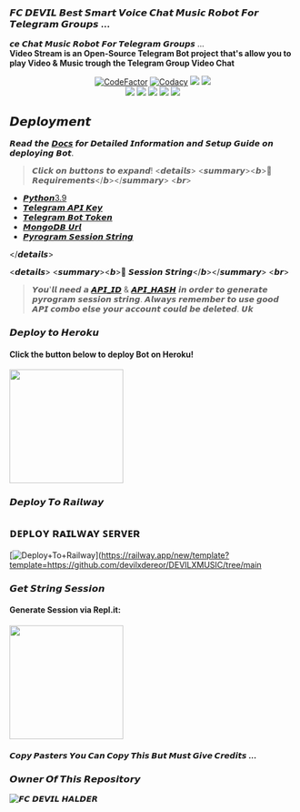 ### 𝙁𝘾 𝘿𝙀𝙑𝙄𝙇 𝘽𝙚𝙨𝙩 𝙎𝙢𝙖𝙧𝙩 𝙑𝙤𝙞𝙘𝙚 𝘾𝙝𝙖𝙩 𝙈𝙪𝙨𝙞𝙘 𝙍𝙤𝙗𝙤𝙩 𝙁𝙤𝙧 𝙏𝙚𝙡𝙚𝙜𝙧𝙖𝙢 𝙂𝙧𝙤𝙪𝙥𝙨 ...


𝙘𝙚 𝘾𝙝𝙖𝙩 𝙈𝙪𝙨𝙞𝙘 𝙍𝙤𝙗𝙤𝙩 𝙁𝙤𝙧 𝙏𝙚𝙡𝙚𝙜𝙧𝙖𝙢 𝙂𝙧𝙤𝙪𝙥𝙨 ...
    <br><b>Video Stream is an Open-Source Telegram Bot project that's allow you to play Video & Music trough the Telegram Group Video Chat</b><br>
</p>
<p align="center">
    <a href="https://www.codefactor.io/repository/github/levina-lab/video-stream"> <img src="https://www.codefactor.io/repository/github/levina-lab/video-stream/badge?color=red&logo=codacy&style=flat-square" alt="CodeFactor" /></a>
    <a href="https://app.codacy.com/gh/levina-lab/video-stream/dashboard"> <img src="https://img.shields.io/codacy/grade/a723cb464d5a4d25be3152b5d71de82d?color=red&logo=codacy&style=flat-square" alt="Codacy" /></a>
    <a href="https://www.python.org/" alt="made-with-python"> <img src="https://img.shields.io/badge/Made%20with-Python-black.svg?style=flat-square&logo=python&logoColor=blue&color=red" /></a>
    <a href="https://github.com/levina-lab/video-stream/graphs/commit-activity" alt="Maintenance"> <img src="https://img.shields.io/badge/Maintained%3F-yes-red.svg?style=flat-square" /></a><br>
    <a href="https://github.com/levina-lab/video-stream"> <img src="https://img.shields.io/github/repo-size/levina-lab/video-stream?color=red&logo=github&logoColor=blue&style=flat-square" /></a>
    <a href="https://github.com/levina-lab/video-stream/commits/main"> <img src="https://img.shields.io/github/last-commit/levina-lab/video-stream?color=red&logo=github&logoColor=blue&style=flat-square" /></a>
    <a href="https://github.com/levina-lab/video-stream/issues"> <img src="https://img.shields.io/github/issues/levina-lab/video-stream?color=red&logo=github&logoColor=blue&style=flat-square" /></a>
    <a href="https://github.com/levina-lab/video-stream/network/members"> <img src="https://img.shields.io/github/forks/levina-lab/video-stream?color=red&logo=github&logoColor=blue&style=flat-square" /></a>
    <a href="https://github.com/levina-lab/video-stream/network/members"> <img src="https://img.shields.io/github/stars/levina-lab/video-stream?color=red&logo=github&logoColor=blue&style=flat-square" /></a>
</p>

## 𝘿𝙚𝙥𝙡𝙤𝙮𝙢𝙚𝙣𝙩
𝙍𝙚𝙖𝙙 𝙩𝙝𝙚 [𝘿𝙤𝙘𝙨](𝙝𝙩𝙩𝙥𝙨://𝙡𝙚𝙫𝙞𝙣𝙖.𝙜𝙞𝙩𝙗𝙤𝙤𝙠.𝙞𝙤/𝙫𝙞𝙙𝙚𝙤𝙨𝙩𝙧𝙚𝙖𝙢𝙗𝙤𝙩/𝙙𝙚𝙥𝙡𝙤𝙮𝙢𝙚𝙣𝙩/𝙧𝙚𝙦𝙪𝙞𝙧𝙚𝙢𝙚𝙣𝙩𝙨) 𝙛𝙤𝙧 𝘿𝙚𝙩𝙖𝙞𝙡𝙚𝙙 𝙄𝙣𝙛𝙤𝙧𝙢𝙖𝙩𝙞𝙤𝙣 𝙖𝙣𝙙 𝙎𝙚𝙩𝙪𝙥 𝙂𝙪𝙞𝙙𝙚 𝙤𝙣 𝙙𝙚𝙥𝙡𝙤𝙮𝙞𝙣𝙜 𝘽𝙤𝙩.

> 𝘾𝙡𝙞𝙘𝙠 𝙤𝙣 𝙗𝙪𝙩𝙩𝙤𝙣𝙨 𝙩𝙤 𝙚𝙭𝙥𝙖𝙣𝙙!
<𝙙𝙚𝙩𝙖𝙞𝙡𝙨>
<𝙨𝙪𝙢𝙢𝙖𝙧𝙮><𝙗>🔗 𝙍𝙚𝙦𝙪𝙞𝙧𝙚𝙢𝙚𝙣𝙩𝙨</𝙗></𝙨𝙪𝙢𝙢𝙖𝙧𝙮>
<𝙗𝙧>

- [𝙋𝙮𝙩𝙝𝙤𝙣3.9](𝙝𝙩𝙩𝙥𝙨://𝙬𝙬𝙬.𝙥𝙮𝙩𝙝𝙤𝙣.𝙤𝙧𝙜/𝙙𝙤𝙬𝙣𝙡𝙤𝙖𝙙𝙨/𝙧𝙚𝙡𝙚𝙖𝙨𝙚/𝙥𝙮𝙩𝙝𝙤𝙣-390/)
- [𝙏𝙚𝙡𝙚𝙜𝙧𝙖𝙢 𝘼𝙋𝙄 𝙆𝙚𝙮](𝙝𝙩𝙩𝙥𝙨://𝙙𝙤𝙘𝙨.𝙥𝙮𝙧𝙤𝙜𝙧𝙖𝙢.𝙤𝙧𝙜/𝙞𝙣𝙩𝙧𝙤/𝙨𝙚𝙩𝙪𝙥#𝙖𝙥𝙞-𝙠𝙚𝙮𝙨)
- [𝙏𝙚𝙡𝙚𝙜𝙧𝙖𝙢 𝘽𝙤𝙩 𝙏𝙤𝙠𝙚𝙣](𝙝𝙩𝙩𝙥𝙨://𝙩.𝙢𝙚/𝙗𝙤𝙩𝙛𝙖𝙩𝙝𝙚𝙧)
- [𝙈𝙤𝙣𝙜𝙤𝘿𝘽 𝙐𝙧𝙡](𝙝𝙩𝙩𝙥𝙨://𝙩𝙚𝙡𝙚𝙜𝙧𝙖.𝙥𝙝/𝙃𝙤𝙬-𝙩𝙤-𝙂𝙚𝙩-𝙢𝙤𝙣𝙜𝙤𝙙𝙗-𝙪𝙧𝙡-02-18)
- [𝙋𝙮𝙧𝙤𝙜𝙧𝙖𝙢 𝙎𝙚𝙨𝙨𝙞𝙤𝙣 𝙎𝙩𝙧𝙞𝙣𝙜](𝙝𝙩𝙩𝙥𝙨://𝙡𝙚𝙫𝙞𝙣𝙖.𝙜𝙞𝙩𝙗𝙤𝙤𝙠.𝙞𝙤/𝙫𝙞𝙙𝙚𝙤𝙨𝙩𝙧𝙚𝙖𝙢𝙗𝙤𝙩/𝙙𝙚𝙥𝙡𝙤𝙮𝙢𝙚𝙣𝙩/𝙨𝙩𝙧𝙞𝙣𝙜-𝙨𝙚𝙨𝙨𝙞𝙤𝙣)
    
</𝙙𝙚𝙩𝙖𝙞𝙡𝙨>

<𝙙𝙚𝙩𝙖𝙞𝙡𝙨>
<𝙨𝙪𝙢𝙢𝙖𝙧𝙮><𝙗>🔗 𝙎𝙚𝙨𝙨𝙞𝙤𝙣 𝙎𝙩𝙧𝙞𝙣𝙜</𝙗></𝙨𝙪𝙢𝙢𝙖𝙧𝙮>
<𝙗𝙧>

> 𝙔𝙤𝙪'𝙡𝙡 𝙣𝙚𝙚𝙙 𝙖 [𝘼𝙋𝙄_𝙄𝘿](𝙝𝙩𝙩𝙥𝙨://𝙡𝙚𝙫𝙞𝙣𝙖.𝙜𝙞𝙩𝙗𝙤𝙤𝙠.𝙞𝙤/𝙫𝙞𝙙𝙚𝙤𝙨𝙩𝙧𝙚𝙖𝙢𝙗𝙤𝙩/𝙫𝙖𝙧𝙨/𝙫𝙖𝙧𝙨-𝙞𝙣𝙛𝙤𝙧𝙢𝙖𝙩𝙞𝙤𝙣#1.-𝙖𝙥𝙞_𝙞𝙙) & [𝘼𝙋𝙄_𝙃𝘼𝙎𝙃](𝙝𝙩𝙩𝙥𝙨://𝙡𝙚𝙫𝙞𝙣𝙖.𝙜𝙞𝙩𝙗𝙤𝙤𝙠.𝙞𝙤/𝙫𝙞𝙙𝙚𝙤𝙨𝙩𝙧𝙚𝙖𝙢𝙗𝙤𝙩/𝙫𝙖𝙧𝙨/𝙫𝙖𝙧𝙨-𝙞𝙣𝙛𝙤𝙧𝙢𝙖𝙩𝙞𝙤𝙣#2.-𝙖𝙥𝙞_𝙝𝙖𝙨𝙝) 𝙞𝙣 𝙤𝙧𝙙𝙚𝙧 𝙩𝙤 𝙜𝙚𝙣𝙚𝙧𝙖𝙩𝙚 𝙥𝙮𝙧𝙤𝙜𝙧𝙖𝙢 𝙨𝙚𝙨𝙨𝙞𝙤𝙣 𝙨𝙩𝙧𝙞𝙣𝙜. 
> 𝘼𝙡𝙬𝙖𝙮𝙨 𝙧𝙚𝙢𝙚𝙢𝙗𝙚𝙧 𝙩𝙤 𝙪𝙨𝙚 𝙜𝙤𝙤𝙙 𝘼𝙋𝙄 𝙘𝙤𝙢𝙗𝙤 𝙚𝙡𝙨𝙚 𝙮𝙤𝙪𝙧 𝙖𝙘𝙘𝙤𝙪𝙣𝙩 𝙘𝙤𝙪𝙡𝙙 𝙗𝙚 𝙙𝙚𝙡𝙚𝙩𝙚𝙙.
𝙐𝙠
### 𝘿𝙚𝙥𝙡𝙤𝙮 𝙩𝙤 𝙃𝙚𝙧𝙤𝙠𝙪

<h4>Click the button below to deploy Bot on Heroku!</h4>    
<p><a href="https://heroku.com/deploy?template="https://github.com/devilxdereor/DEVILXMUSIC/blob/main/app.json"><img src="https://img.shields.io/badge/Deploy%20To%20Heroku-blueviolet?style=for-the-badge&logo=heroku" width="200""/></a></p>


### 𝘿𝙚𝙥𝙡𝙤𝙮 𝙏𝙤 𝙍𝙖𝙞𝙡𝙬𝙖𝙮

## ᴅᴇᴘʟᴏʏ ʀᴀɪʟᴡᴀʏ ꜱᴇʀᴠᴇʀ </h4>
[![Deploy+To+Railway](https://railway.app/button.svg)](https://railway.app/new/template?template=https://github.com/devilxdereor/DEVILXMUSIC/tree/main



### 𝙂𝙚𝙩 𝙎𝙩𝙧𝙞𝙣𝙜 𝙎𝙚𝙨𝙨𝙞𝙤𝙣

<h4> Generate Session via Repl.it: </h4>    
<p><a href="https://replit.com/@levinalab/Session-Generator?lite=1&outputonly=1#main.py"><img src="https://img.shields.io/badge/Generate%20On%20Repl-blueviolet?style=for-the-badge&logo=appveyor" width="200""/></a></p>

#### 𝘾𝙤𝙥𝙮 𝙋𝙖𝙨𝙩𝙚𝙧𝙨 𝙔𝙤𝙪 𝘾𝙖𝙣 𝘾𝙤𝙥𝙮 𝙏𝙝𝙞𝙨 𝘽𝙪𝙩 𝙈𝙪𝙨𝙩 𝙂𝙞𝙫𝙚 𝘾𝙧𝙚𝙙𝙞𝙩𝙨 ...

### 𝙊𝙬𝙣𝙚𝙧 𝙊𝙛 𝙏𝙝𝙞𝙨 𝙍𝙚𝙥𝙤𝙨𝙞𝙩𝙤𝙧𝙮
![𝙁𝘾 𝘿𝙀𝙑𝙄𝙇 𝙃𝘼𝙇𝘿𝙀𝙍](https://te.legra.ph/file/28bbff430f11b87f300df.png)
